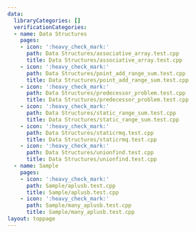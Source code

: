 ```yaml
---
data:
  libraryCategories: []
  verificationCategories:
  - name: Data Structures
    pages:
    - icon: ':heavy_check_mark:'
      path: Data Structures/associative_array.test.cpp
      title: Data Structures/associative_array.test.cpp
    - icon: ':heavy_check_mark:'
      path: Data Structures/point_add_range_sum.test.cpp
      title: Data Structures/point_add_range_sum.test.cpp
    - icon: ':heavy_check_mark:'
      path: Data Structures/predecessor_problem.test.cpp
      title: Data Structures/predecessor_problem.test.cpp
    - icon: ':heavy_check_mark:'
      path: Data Structures/static_range_sum.test.cpp
      title: Data Structures/static_range_sum.test.cpp
    - icon: ':heavy_check_mark:'
      path: Data Structures/staticrmq.test.cpp
      title: Data Structures/staticrmq.test.cpp
    - icon: ':heavy_check_mark:'
      path: Data Structures/unionfind.test.cpp
      title: Data Structures/unionfind.test.cpp
  - name: Sample
    pages:
    - icon: ':heavy_check_mark:'
      path: Sample/aplusb.test.cpp
      title: Sample/aplusb.test.cpp
    - icon: ':heavy_check_mark:'
      path: Sample/many_aplusb.test.cpp
      title: Sample/many_aplusb.test.cpp
layout: toppage
---
```

